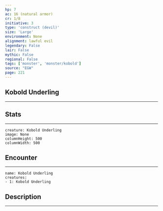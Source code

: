 ```yaml
---
hp: 7
ac: 16 (natural armor)
cr: 1/8
initiative: 3
type: 'construct (devil)'    
size: 'Large'
environment: None
alignment: lawful evil
legendary: False
lair: False
mythic: False
regional: False
tags: ['monster', 'monster/kobold']
source: "EGW"
page: 221
---
```


## Kobold Underling
---



## Stats
---

```statblock
creature: Kobold Underling
image: None
columnHeight: 500
columnWidth: 500
```

## Encounter
---

```encounter-table
name: Kobold Underling
creatures:
- 1: Kobold Underling
```

## Description
---




